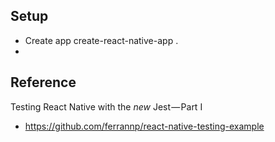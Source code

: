 ## Setup
  - Create app
    create-react-native-app .
  - 

## Reference
  Testing React Native with the *new* Jest — Part I
  - https://github.com/ferrannp/react-native-testing-example
